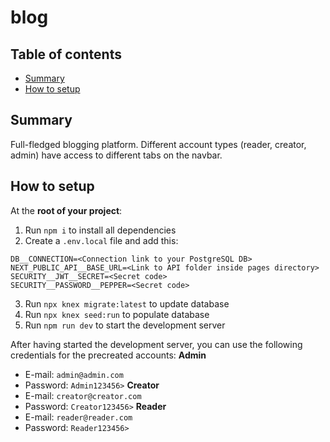 # blog

## Table of contents

- [Summary](#summary)
- [How to setup](#how-to-setup)


## Summary
Full-fledged blogging platform.
Different account types (reader, creator, admin) have access to different tabs on the navbar.

## How to setup
At the **root of your project**:
1. Run `npm i` to install all dependencies
2. Create a `.env.local` file and add this:
```
DB__CONNECTION=<Connection link to your PostgreSQL DB>
NEXT_PUBLIC_API__BASE_URL=<Link to API folder inside pages directory>
SECURITY__JWT__SECRET=<Secret code>
SECURITY__PASSWORD__PEPPER=<Secret code>
```
3. Run `npx knex migrate:latest` to update database
4. Run `npx knex seed:run` to populate database
5. Run `npm run dev` to start the development server

After having started the development server, you can use the following credentials for the precreated accounts:
**Admin**
- E-mail: `admin@admin.com`
- Password: `Admin123456>`
**Creator**
- E-mail: `creator@creator.com`
- Password: `Creator123456>`
**Reader**
- E-mail: `reader@reader.com`
- Password: `Reader123456>`